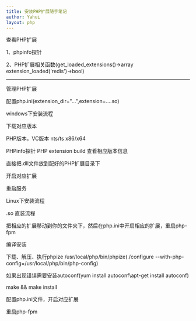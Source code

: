 ```yaml
---
title: 安装PHP扩展随手笔记
author: Yahui
layout: php
---
```


查看PHP扩展

1、phpinfo探针

2、PHP扩展相关函数(get_loaded_extensions()->array  extension_loaded('redis')->bool)

<hr/>

管理PHP扩展

配置php.ini(extension_dir="...",extension=....so)

windows下安装流程

下载对应版本

PHP版本，VC版本 nts/ts x86/x64

PHPinfo探针 PHP extension build 查看相应版本信息

直接把.dll文件放到配好的PHP扩展目录下

开启对应扩展

重启服务

Linux下安装流程

.so 直装流程

把相应的扩展移动到你的文件夹下，然后在php.ini中开启相应的扩展，重启php-fpm

编译安装

下载、解压、执行phpize /usr/local/php/bin/phpize(./configure --with-php-config=/usr/local/php/bin/php-config)

如果出现错误需要安装autoconf(yum install autoconf\apt-get install autoconf)

make && make install

配置php.ini文件，开启对应扩展

重启php-fpm